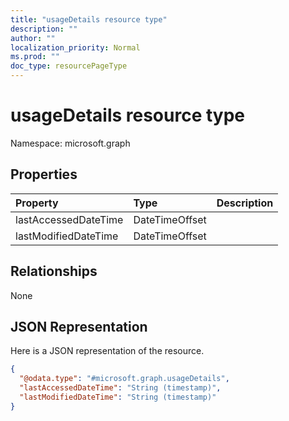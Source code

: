 ```yaml
---
title: "usageDetails resource type"
description: ""
author: ""
localization_priority: Normal
ms.prod: ""
doc_type: resourcePageType
---
```


# usageDetails resource type


Namespace: microsoft.graph



## Properties
|Property|Type|Description|
|:---|:---|:---|
|lastAccessedDateTime|DateTimeOffset||
|lastModifiedDateTime|DateTimeOffset||

## Relationships
None

## JSON Representation
Here is a JSON representation of the resource.
<!-- {
  "blockType": "resource",
  "@odata.type": "microsoft.graph.usageDetails"
}
-->
``` json
{
  "@odata.type": "#microsoft.graph.usageDetails",
  "lastAccessedDateTime": "String (timestamp)",
  "lastModifiedDateTime": "String (timestamp)"
}
```

